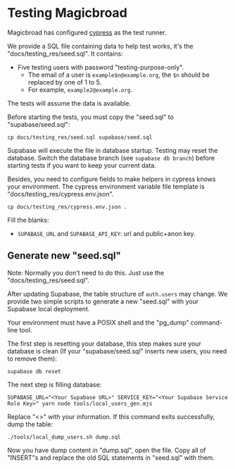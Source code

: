 # Testing Magicbroad
Magicbroad has configured [cypress](https://cypress.io) as the test runner.

We provide a SQL file containing data to help test works, it's the "docs/testing_res/seed.sql". It contains:

- Five testing users with password "testing-purpose-only".
  - The email of a user is `example$n@example.org`, the `$n` should be replaced by one of 1 to 5.
  - For example, `example2@example.org`.

The tests will assume the data is available.

Before starting the tests, you must copy the "seed.sql" to "supabase/seed.sql":

````shell
cp docs/testing_res/seed.sql supabase/seed.sql
````

Supabase will execute the file in database startup. Testing may reset the database. Switch the database branch (see `supabase db branch`) before starting tests if you want to keep your current data.

Besides, you need to configure fields to make helpers in cypress knows your environment. The cypress environment variable file template is "docs/testing_res/cypress.env.json".

````shell
cp docs/testing_res/cypress.env.json .
````

Fill the blanks:

- `SUPABASE_URL` and `SUPABASE_API_KEY`: url and public+anon key.

## Generate new "seed.sql"

Note: Normally you don't need to do this. Just use the "docs/testing_res/seed.sql".

After updating Supabase, the table structure of `auth.users` may change. We provide two simple scripts to generate a new "seed.sql" with your Supabase local deployment. 

Your environment must have a POSIX shell and the "pg_dump" command-line tool.

The first step is resetting your database, this step makes sure your database is clean (If your "supabase/seed.sql" inserts new users, you need to remove them):

````shell
supabase db reset
````

The next step is filling database:

````shell
SUPABASE_URL="<Your Supabase URL>" SERVICE_KEY="<Your Supabase Service Role Key>" yarn node tools/local_users_gen.mjs
````

Replace "<>" with your information. If this command exits successfully, dump the table:

````shell
./tools/local_dump_users.sh dump.sql
````

Now you have dump content in "dump.sql", open the file. Copy all of "INSERT"s and replace the old SQL statements in "seed.sql" with them.
